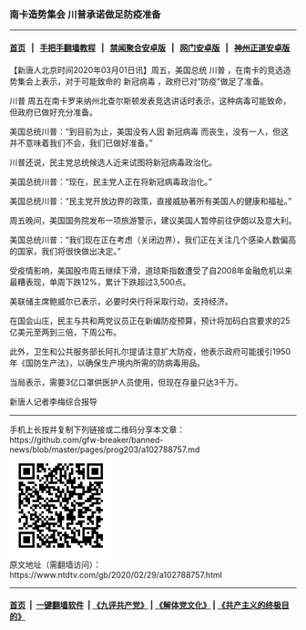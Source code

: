 ### 南卡造势集会 川普承诺做足防疫准备
------------------------

#### [首页](https://github.com/gfw-breaker/banned-news/blob/master/README.md) &nbsp;&nbsp;|&nbsp;&nbsp; [手把手翻墙教程](https://github.com/gfw-breaker/guides/wiki) &nbsp;&nbsp;|&nbsp;&nbsp; [禁闻聚合安卓版](https://github.com/gfw-breaker/bn-android) &nbsp;&nbsp;|&nbsp;&nbsp; [网门安卓版](https://github.com/oGate2/oGate) &nbsp;&nbsp;|&nbsp;&nbsp; [神州正道安卓版](https://github.com/SzzdOgate/update) 



<div><div class="post_content" itemprop="articleBody">
 <p>
  【新唐人北京时间2020年03月01日讯】周五，美国总统
  <ok href="https://www.ntdtv.com/gb/川普.htm">
   川普
  </ok>
  ，在南卡的竞选造势集会上表示，对于可能致命的
  <ok href="https://www.ntdtv.com/gb/新冠病毒.htm">
   新冠病毒
  </ok>
  ，政府已对“防疫”做足了准备。
 </p>
 <p>
  <ok href="https://www.ntdtv.com/gb/川普.htm">
   川普
  </ok>
  周五在南卡罗来纳州北查尔斯顿发表竞选讲话时表示，这种病毒可能致命，但政府已做好充分准备。
 </p>
 <p>
  美国总统川普：“到目前为止，美国没有人因
  <ok href="https://www.ntdtv.com/gb/新冠病毒.htm">
   新冠病毒
  </ok>
  而丧生，没有一人，但这并不意味着我们不会，我们已做好准备。”
 </p>
 <p>
  川普还说，民主党总统候选人近来试图将新冠病毒政治化。
 </p>
 <p>
  美国总统川普：“现在，民主党人正在将新冠病毒政治化。”
 </p>
 <p>
  美国总统川普：“民主党开放边界的政策，直接威胁著所有美国人的健康和福祉。”
 </p>
 <p>
  周五晚间，美国国务院发布一项旅游警示，建议美国人暂停前往伊朗以及意大利。
 </p>
 <p>
  美国总统川普：“我们现在正在考虑（关闭边界），我们正在关注几个感染人数偏高的国家，我们将很快做出决定。”
 </p>
 <p>
  受疫情影响，美国股市周五继续下滑，道琼斯指数遭受了自2008年金融危机以来最糟表现，单周下跌12%，累计下跌超过3,500点。
 </p>
 <p>
  美联储主席鲍威尔已表示，必要时央行将采取行动，支持经济。
 </p>
 <p>
  在国会山庄，民主与共和两党议员正在新编防疫预算，预计将加码白宫要求的25亿美元至两到三倍，下周公布。
 </p>
 <p>
  此外，卫生和公共服务部长阿扎尔提请注意扩大防疫，他表示政府可能援引1950年《国防生产法》，以确保生产境内所需的防病毒用品。
 </p>
 <p>
  当局表示，需要3亿口罩供医护人员使用，但现在存量只达3千万。
 </p>
 <p>
  新唐人记者李梅综合报导
 </p>
 <div class="single_ad">
 </div>
</div>
</div>
<hr/>
手机上长按并复制下列链接或二维码分享本文章：<br/>
https://github.com/gfw-breaker/banned-news/blob/master/pages/prog203/a102788757.md <br/>
<a href='https://github.com/gfw-breaker/banned-news/blob/master/pages/prog203/a102788757.md'><img src='https://github.com/gfw-breaker/banned-news/blob/master/pages/prog203/a102788757.md.png'/></a> <br/>
原文地址（需翻墙访问）：https://www.ntdtv.com/gb/2020/02/29/a102788757.html


------------------------
#### [首页](https://github.com/gfw-breaker/banned-news/blob/master/README.md) &nbsp;|&nbsp; [一键翻墙软件](https://github.com/gfw-breaker/nogfw/blob/master/README.md) &nbsp;| [《九评共产党》](https://github.com/gfw-breaker/9ping.md/blob/master/README.md#九评之一评共产党是什么) | [《解体党文化》](https://github.com/gfw-breaker/jtdwh.md/blob/master/README.md) | [《共产主义的终极目的》](https://github.com/gfw-breaker/gczydzjmd.md/blob/master/README.md)


<img src='http://gfw-breaker.win/banned-news/pages/prog203/a102788757.md' width='0px' height='0px'/>